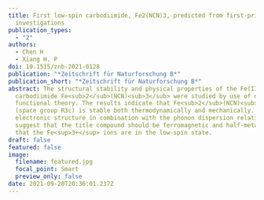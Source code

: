 ```yaml
---
title: First low-spin carbodiimide, Fe2(NCN)3, predicted from first-principles
  investigations
publication_types:
  - "2"
authors:
  - Chen H
  - Xiang H. P
doi: 10.1515/znb-2021-0128
publication: "*Zeitschrift für Naturforschung B*"
publication_short: "*Zeitschrift für Naturforschung B*"
abstract: The structural stability and physical properties of the Fe(III)
  carbodiimide Fe<sub>2</sub>(NCN)<sub>3</sub> were studied by use of density
  functional theory. The results indicate that Fe<sub>2</sub>(NCN)<sub>3</sub>
  (space group R3c) is stable both thermodynamically and mechanically. The
  electronic structure in combination with the phonon dispersion relations
  suggest that the title compound should be ferromagnetic and half-metallic, and
  that the Fe<sup>3+</sup> ions are in the low-spin state.
draft: false
featured: false
image:
  filename: featured.jpg
  focal_point: Smart
  preview_only: false
date: 2021-09-20T20:36:01.237Z
---
```


